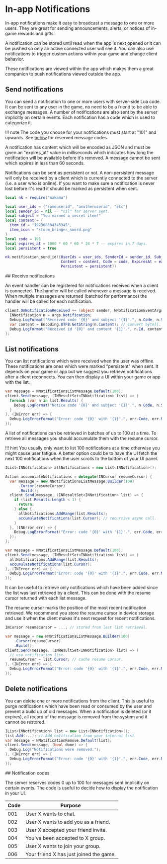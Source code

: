 # In-app Notifications

In-app notifications make it easy to broadcast a message to one or more users. They are great for sending announcements, alerts, or notices of in-game rewards and gifts.

A notification can be stored until read when the app is next opened or it can be pushed so only an active connected user will see it. You can also use notifications to trigger custom actions within your game and change client behavior.

These notifications are viewed within the app which makes them a great companion to push notifications viewed outside the app.

## Send notifications

You can send a notification to one or more users with server-side Lua code. It can be sent to any user in the game, no need to be a friend to be able to exchange messages. A number of notifications are also sent by the server implicitly on certain events. Each notification has a code which is used to categorize it.

!!! note
    The code you choose for your notifications must start at "101" and upwards. See [below](#notification-codes) for reserved message codes.

A notification has content which will be encoded as JSON and must be given an "expires_at" value in milliseconds which indicates how long the notification will be available before it's removed. A message cannot be sent which expires in less than 60 seconds.

Notifications can be sent as persistent or not. A non-persistent message will only be received by a client which is currently connected to the server (i.e. a user who is online). If you want to make sure a notification is never lost before it's read it should be marked as persistent when sent.

```lua
local nk = require("nakama")

local user_ids = {"someuserid", "anotheruserid", "etc"}
local sender_id = nil -- "nil" for server sent.
local subject = "You earned a secret item!"
local content = {
  item_id = "192308394345345",
  item_icon = "storm_bringer_sword.png"
}
local code = 101
local expires_at = 1000 * 60 * 60 * 24 * 7 -- expires in 7 days.
local persistent = true

nk.notification_send_id({UserIds = user_ids, SenderId = sender_id, Subject = subject,
                         Content = content, Code = code, ExpiresAt = expires_at,
                         Persistent = persistent})
```

## Receive notifications

An event handler can be registered for notifications received when a client is connected. The handler will be called whenever a message is received. When multiple messages are returned (batched for performance) the handler will be called for each notification.

```csharp fct_label="Unity"
client.OnNotificationReceived += (object sender, NNotificationEventArgs args) => {
  INNotification n = args.Notification;
  Debug.LogFormat("Received code '{0}' and subject '{1}'.", n.Code, n.Subject);
  var content = Encoding.UTF8.GetString(n.Content); // convert byte[].
  Debug.LogFormat("Received id '{0}' and content '{1}'.", n.Id, content);
};
```

## List notifications

You can list notifications which were received when the user was offline. These notifications are ones which were marked "persistent" when sent. It depends on your game or app but we suggest you retrieve notifications after a client reconnects. You can then display a UI within your game or app with the list.

```csharp fct_label="Unity"
var message = NNotificationsListMessage.Default(100);
client.Send(message, (INResultSet<INNotification> list) => {
  foreach (var n in list.Results) {
    Debug.LogFormat("Notice code '{0}' and subject '{1}'.", n.Code, n.Subject);
  }
}, (INError err) => {
  Debug.LogErrorFormat("Error: code '{0}' with '{1}'.", err.Code, err.Message);
});
```

A list of notifications can be retrieved in batches of up to 100 at a time. To retrieve all messages you should accumulate them with the resume cursor.

!!! hint
    You usually only want to list 100 notifications at a time otherwise you might cause user fatigue. A better option could be to have the UI fetch the next 100 notifications when the user scrolls to the bottom of your UI panel.

```csharp fct_label="Unity"
IList<INNotification> allNotifications = new List<INNotification>();

Action accumulateNotifications = delegate(INCursor resumeCursor) {
  var message = new NNotificationsListMessage.Builder(100)
      .Cursor(resumeCursor)
      .Build();
  client.Send(message, (INResultSet<INNotification> list) => {
    if (list.Results.Length < 1) {
      return;
    } else {
      allNotifications.AddRange(list.Results);
      accumulateNotifications(list.Cursor); // recursive async call.
    }
  }, (INError err) => {
    Debug.LogErrorFormat("Error: code '{0}' with '{1}'.", err.Code, err.Message);
  });
};

var message = NNotificationsListMessage.Default(100);
client.Send(message, (INResultSet<INNotification> list) => {
  allNotifications.AddRange(list.Results);
  accumulateNotifications(list.Cursor);
}, (INError err) => {
  Debug.LogErrorFormat("Error: code '{0}' with '{1}'.", err.Code, err.Message);
});
```

It can be useful to retrieve only notifications which have been added since the list was last retrieved by a client. This can be done with the resume cursor returned with each list message.

The resume cursor marks the position of the most recent notification retrieved. We recommend you store the resume cursor in device storage and use it when the client makes it's next request for recent notifications.

```csharp fct_label="Unity"
INCursor resumeCursor = ...; // stored from last list retrieval.

var message = new NNotificationsListMessage.Builder(100)
    .Cursor(resumeCursor)
    .Build();
client.Send(message, (INResultSet<INNotification> list) => {
  // use notification list.
  resumeCursor = list.Cursor; // cache resume cursor.
}, (INError err) => {
  Debug.LogErrorFormat("Error: code '{0}' with '{1}'.", err.Code, err.Message);
});
```

## Delete notifications

You can delete one or more notifications from the client. This is useful to purge notifications which have been read or consumed by the user and prevent a build up of old messages. When a notification is deleted (or it expires), all record of the message is removed from the system and it cannot be restored.

```csharp fct_label="Unity"
IList<INNotification> list = new List<INNotification>();
list.Add(...); // Add notification from your internal list
var message = NNotificationRemove.Default(list);
client.Send(message, (bool done) => {
  Debug.Log("Notifications were removed.");
}, (INError err) => {
  Debug.LogErrorFormat("Error: code '{0}' with '{1}'.", err.Code, err.Message);
});
```

## Notification codes

The server reserves codes 0 up to 100 for messages sent implicitly on certain events. The code is useful to decide how to display the notification in your UI.

| Code | Purpose |
| ---- | ------- |
|  001 | User X wants to chat. |
|  002 | User X wants to add you as a friend. |
|  003 | User X accepted your friend invite. |
|  004 | You've been accepted to X group. |
|  005 | User X wants to join your group. |
|  006 | Your friend X has just joined the game. |
